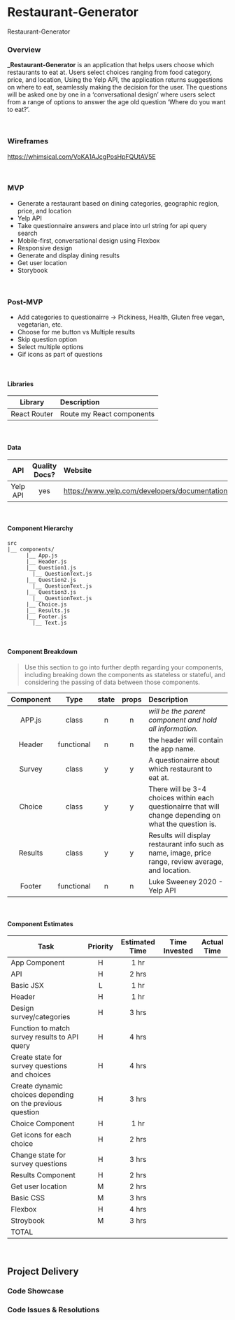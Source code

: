# Restaurant-Generator
Restaurant-Generator


### Overview

_**Restaurant-Generator** is an application that helps users choose which restaurants to eat at. Users select choices ranging from food category, price, and location, Using the Yelp API, the application returns suggestions on where to eat, seamlessly making the decision for the user. The questions will be asked one by one in a ‘conversational design’ where users select from a range of options to answer the age old question ‘Where do you want to eat?’.

<br>

### Wireframes

https://whimsical.com/VoKA1AJcgPosHpFQUtAV5E

<br>


### MVP

- Generate a restaurant based on dining categories, geographic region, price, and location
- Yelp API
- Take questionnaire answers and place into url string for api query search 
- Mobile-first, conversational design using Flexbox
- Responsive design
- Generate and display dining results
- Get user location
- Storybook


<br>

### Post-MVP

- Add categories to questionairre -> Pickiness, Health, Gluten free vegan, vegetarian, etc.
- Choose for me button vs Multiple results
- Skip question option
- Select multiple options
- Gif icons as part of questions


<br>

#### Libraries



|     Library      | Description                                |
| :--------------: | :----------------------------------------- |
|   React Router   | Route my React components |


<br>

#### Data



|    API     | Quality Docs? | Website       | Sample Query                            |
| :--------: | :-----------: | :------------ | :-------------------------------------- |
| Yelp API |      yes      | https://www.yelp.com/developers/documentation/v3/get_started | https://api.yelp.com/v3/businesses/search?=&term=restaurants&location=10710|

<br>

#### Component Hierarchy



```
src
|__ components/
      |__ App.js
      |__ Header.js
      |__ Question1.js
        |__ QuestionText.js
      |__ Question2.js
        |__ QuestionText.js
      |__ Question3.js
        |__ QuestionText.js
      |__ Choice.js
      |__ Results.js
      |__ Footer.js
        |__ Text.js
```

<br>

#### Component Breakdown

> Use this section to go into further depth regarding your components, including breaking down the components as stateless or stateful, and considering the passing of data between those components.

|  Component   |    Type    | state | props | Description                                                      |
| :----------: | :--------: | :---: | :---: | :--------------------------------------------------------------- |
|    APP.js    | class |   n   |   n   | _will be the parent component and hold all information._               |
|  Header | functional |   n   |   n   | the header will contain the app name.      |
|   Survey   |   class   |   y  |   y   | A questionairre about which restaurant to eat at.    |               |
|   Choice   | class |   y   |   y   | There will be 3-4 choices within each questionairre that will change depending on what the question is. |
|    Results    | class |   y   |   y   | Results will display restaurant info such as name, image, price range, review average, and location. |
|    Footer  | functional |   n   |   n   | Luke Sweeney 2020 - Yelp API |

<br>


#### Component Estimates


| Task                | Priority | Estimated Time | Time Invested | Actual Time |
| ------------------- | :------: | :------------: | :-----------: | :---------: |
| App Component  |    H    |     1 hr      |          |      |
| API |    H     |     2 hrs      |          |          |
|  Basic JSX |    L     |     1 hr     |          |         |
|  Header |    H     |     1 hr     |          |         |
| Design survey/categories |    H     |     3 hrs      |          |          |
| Function to match survey results to API query |    H     |     4 hrs      |          |          |
| Create state for survey questions and choices |    H     |     4 hrs      |          |          |
| Create dynamic choices depending on the previous question |    H     |     3 hrs      |          |          |
| Choice Component |    H     |     1 hr      |          |          |
| Get icons for each choice |    H     |     2 hrs      |          |          |
| Change state for survey questions |    H     |     3 hrs      |          |          |
| Results Component |    H     |     2 hrs      |          |          |
| Get user location |    M     |     2 hrs      |          |          |
| Basic CSS |    M     |     3 hrs      |          |         |
| Flexbox |    H     |     4 hrs      |          |         |
| Stroybook |    M     |     3 hrs      |          |          |
| TOTAL               |          |           |         |          |

<br>


## Project Delivery

### Code Showcase


### Code Issues & Resolutions

